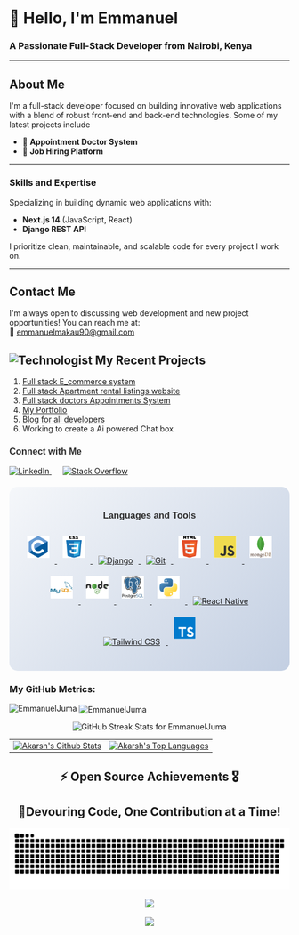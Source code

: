 # **👋 Hello, I'm Emmanuel**  

### **A Passionate Full-Stack Developer from Nairobi, Kenya**  

---

## **About Me**  

I'm a full-stack developer focused on building innovative web applications with a blend of robust front-end and back-end technologies. Some of my latest projects include

- 🔭 **Appointment Doctor System**  
- 🌱 **Job Hiring Platform**  

---

### **Skills and Expertise**  

Specializing in building dynamic web applications with:  
- **Next.js 14** (JavaScript, React)  
- **Django REST API**  

I prioritize clean, maintainable, and scalable code for every project I work on.  

---

## **Contact Me**  

I'm always open to discussing web development and new project opportunities! You can reach me at:  
📧 [emmanuelmakau90@gmail.com](mailto:emmanuelmakau90@gmail.com)  


  ## <img src="https://raw.githubusercontent.com/Tarikul-Islam-Anik/Animated-Fluent-Emojis/master/Emojis/People/Technologist.png" alt="Technologist" width="30" height="30" /> My Recent Projects 

 1. [Full stack E_commerce  system](https://e-commerce-market-site.vercel.app/)
 2. [ Full stack Apartment rental listings website](https://apartments-site-rental.vercel.app/)
 3. [Full stack doctors Appointments System](https://healthcare-project-sepia.vercel.app/)
 4. [My Portfolio ](https://portfolio-zeta-tawny-92.vercel.app/)
 5. [Blog for all developers](https://developers-home.vercel.app/)
 6. Working to create a Ai powered Chat box 


  <h3 style="color:#2E2E2E; font-family: Arial, sans-serif;">Connect with Me</h3>
  <p>
    <a href="https://www.linkedin.com/in/emmanuel-makau-40a12028b/" target="_blank" style="margin-right: 10px;">
      <img src="https://raw.githubusercontent.com/rahuldkjain/github-profile-readme-generator/master/src/images/icons/Social/linked-in-alt.svg" alt="LinkedIn" height="30" width="30"/>
    </a>
    <a href="https://stackoverflow.com/users/26565337/emmanuel-makau" target="_blank" style="margin-left: 10px;">
      <img src="https://raw.githubusercontent.com/rahuldkjain/github-profile-readme-generator/master/src/images/icons/Social/stack-overflow.svg" alt="Stack Overflow" height="30" width="30"/>
    </a>
  </p>
</div>

<div style="text-align: center; background: linear-gradient(135deg, #f5f7fa 0%, #c3cfe2 100%); padding: 20px; border-radius: 15px; margin: 20px auto; max-width: 800px;">
  <h3 style="color:#2E2E2E; font-family: Arial, sans-serif;">Languages and Tools</h3>
  <p>
    <a href="https://www.cprogramming.com/" target="_blank" rel="noreferrer">
      <img src="https://raw.githubusercontent.com/devicons/devicon/master/icons/c/c-original.svg" alt="C Programming" width="40" height="40" style="margin: 10px;"/>
    </a>
    <a href="https://www.w3schools.com/css/" target="_blank" rel="noreferrer">
      <img src="https://raw.githubusercontent.com/devicons/devicon/master/icons/css3/css3-original-wordmark.svg" alt="CSS3" width="40" height="40" style="margin: 10px;"/>
    </a>
    <a href="https://www.djangoproject.com/" target="_blank" rel="noreferrer">
      <img src="https://cdn.worldvectorlogo.com/logos/django.svg" alt="Django" width="40" height="40" style="margin: 10px;"/>
    </a>
    <a href="https://git-scm.com/" target="_blank" rel="noreferrer">
      <img src="https://www.vectorlogo.zone/logos/git-scm/git-scm-icon.svg" alt="Git" width="40" height="40" style="margin: 10px;"/>
    </a>
    <a href="https://www.w3.org/html/" target="_blank" rel="noreferrer">
      <img src="https://raw.githubusercontent.com/devicons/devicon/master/icons/html5/html5-original-wordmark.svg" alt="HTML5" width="40" height="40" style="margin: 10px;"/>
    </a>
    <a href="https://developer.mozilla.org/en-US/docs/Web/JavaScript" target="_blank" rel="noreferrer">
      <img src="https://raw.githubusercontent.com/devicons/devicon/master/icons/javascript/javascript-original.svg" alt="JavaScript" width="40" height="40" style="margin: 10px;"/>
    </a>
    <a href="https://www.mongodb.com/" target="_blank" rel="noreferrer">
      <img src="https://raw.githubusercontent.com/devicons/devicon/master/icons/mongodb/mongodb-original-wordmark.svg" alt="MongoDB" width="40" height="40" style="margin: 10px;"/>
    </a>
    <a href="https://www.mysql.com/" target="_blank" rel="noreferrer">
      <img src="https://raw.githubusercontent.com/devicons/devicon/master/icons/mysql/mysql-original-wordmark.svg" alt="MySQL" width="40" height="40" style="margin: 10px;"/>
    </a>
    <a href="https://nodejs.org" target="_blank" rel="noreferrer">
      <img src="https://raw.githubusercontent.com/devicons/devicon/master/icons/nodejs/nodejs-original-wordmark.svg" alt="Node.js" width="40" height="40" style="margin: 10px;"/>
    </a>
    <a href="https://www.postgresql.org" target="_blank" rel="noreferrer">
      <img src="https://raw.githubusercontent.com/devicons/devicon/master/icons/postgresql/postgresql-original-wordmark.svg" alt="PostgreSQL" width="40" height="40" style="margin: 10px;"/>
    </a>
    <a href="https://www.python.org" target="_blank" rel="noreferrer">
      <img src="https://raw.githubusercontent.com/devicons/devicon/master/icons/python/python-original.svg" alt="Python" width="40" height="40" style="margin: 10px;"/>
    </a>
    <a href="https://reactnative.dev/" target="_blank" rel="noreferrer">
      <img src="https://reactnative.dev/img/header_logo.svg" alt="React Native" width="40" height="40" style="margin: 10px;"/>
    </a>
    <a href="https://tailwindcss.com/" target="_blank" rel="noreferrer">
      <img src="https://www.vectorlogo.zone/logos/tailwindcss/tailwindcss-icon.svg" alt="Tailwind CSS" width="40" height="40" style="margin: 10px;"/>
    </a>
    <a href="https://www.typescriptlang.org/" target="_blank" rel="noreferrer">
      <img src="https://raw.githubusercontent.com/devicons/devicon/master/icons/typescript/typescript-original.svg" alt="TypeScript" width="40" height="40" style="margin: 10px;"/>
    </a>
  </p>
</div>

<h3 align="left"> My GitHub Metrics:</h3>

<p><img align="left" src="https://github-readme-stats.vercel.app/api/top-langs?username=Emmanuel10701&show_icons=true&locale=en&layout=compact" alt="EmmanuelJuma" /></p>

<p>&nbsp;<img align="center" src="https://github-readme-stats.vercel.app/api?username=Emmanuel10701&show_icons=true&locale=en" alt="EmmanuelJuma" /></p>

<p align="center">
  <img src="https://github-readme-streak-stats.herokuapp.com/?user=Emmanuel10701" alt="GitHub Streak Stats for EmmanuelJuma" />
</p>


<table align="center">
  <tr>
    <td valign="top">
        <a href="https://github.com/Akarshjha03">
            <img alt="Akarsh's Github Stats" src="https://denvercoder1-github-readme-stats.vercel.app/api?username=Akarshjha03&show_icons=true&count_private=true&theme=chartreuse-dark&border_color=00FF00&bg_color=1A1B27&title_color=00FF00&icon_color=00FF00" height="192px" width="100%"/>
        </a>
    </td>
    <td valign="top">
        <a href="https://github.com/Akarshjha03">
            <img alt="Akarsh's Top Languages" src="https://denvercoder1-github-readme-stats.vercel.app/api/top-langs/?username=Akarshjha03&langs_count=8&layout=compact&theme=chartreuse-dark&border_color=00FF00&bg_color=1A1B27&title_color=00FF00&icon_color=00FF00" height="192px" width="100%"/>
        </a>
    </td>
  </tr>
</table>

<h2 align="center"> ⚡ Open Source Achievements 🎖️</h2>
<div align="center" style="max-width: 600px; margin: auto;">


## 🐍Devouring Code, One Contribution at a Time!
<!--- Snake Animation -->
![Snake animation](https://github.com/Akarshjha03/Akarshjha03/blob/output/github-snake-dark.svg)

<img src="https://user-images.githubusercontent.com/74038190/212284100-561aa473-3905-4a80-b561-0d28506553ee.gif" width="full">

<p align="center">
     <img src="https://capsule-render.vercel.app/api?type=waving&color=gradient&height=100&section=footer"/>
</p>

